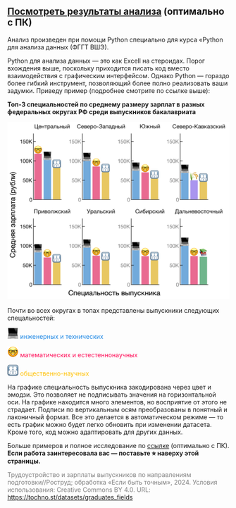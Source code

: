 ## [Посмотреть результаты анализа](https://mbelveder.github.io/ru_graduates/) (оптимально с ПК)

Анализ произведен при помощи Python специально для курса «Python для анализа данных (ФГГТ ВШЭ).

Python для анализа данных — это как Excell на стероидах. Порог вхождения выше, поскольку приходится писать код вместо взаимодействия с графическим интерфейсом. Однако Python — гораздо более гибкий инструмент, позволяющий более полно реализовать ваши задумки. Приведу пример (подробнее смотрите по ссылке выше):

__Топ-3 специальностей по среднему размеру зарплат в разных федеральных округах РФ среди выпускников бакалавриата__


![top3](plots/top3_bachelor.png)

Почти во всех округах в топах представлены выпускники следующих спецальностей:

<img src="./data/img/engineer.png" width="25"/> <font color="#1E88E5">инженерных и технических</font>

<img src="./data/img/nerd.png" width="25"/> <font color="#ff0d57">математических и естестеннонаучных</font>

<img src="./data/img/social.png" width="25"/> <font color="#FFC000">общественно-научных</font>

На графике специальность выпускника закодирована через цвет и эмодзи. Это позволяет не подписывать значения на горизонтальной оси. На графике находится много элементов, но восприятие от этого не страдает. Подписи по вертикальным осям преобразованы в понятный и лаконичный формат. Все это делается в автоматическом режиме — то есть график можно будет легко обновить при изменении датасета. Кроме того, код можно адаптировать для других данных.

Больше примеров и полное исследование по [ссылке](https://mbelveder.github.io/ru_graduates/) (оптимально с ПК). __Если работа заинтересовала вас — поставьте ⭐︎ наверху этой страницы.__

<font color="gray">Трудоустройство и зарплаты выпускников по направлениям подготовки//Роструд; обработка «Если быть точным», 2024. Условия использования: Creative Commons BY 4.0. URL: https://tochno.st/datasets/graduates_fields</font>